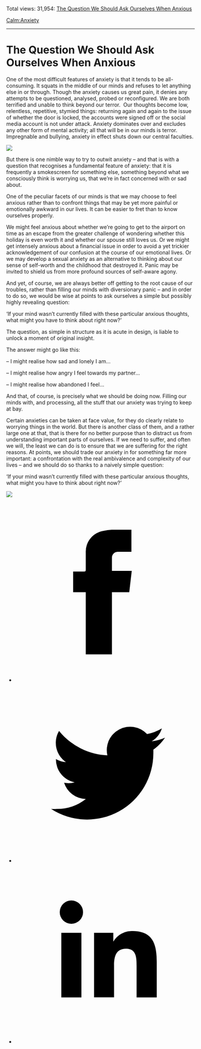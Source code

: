Total views: 31,954: [The Question We Should Ask Ourselves When Anxious](https://www.theschooloflife.com/thebookoflife/the-question-we-should-ask-ourselves-when-anxious/)

[Calm:](https://www.theschooloflife.com/thebookoflife/category/calm/)[Anxiety](https://www.theschooloflife.com/thebookoflife/category/calm/anxiety/)

* * *

# The Question We Should Ask Ourselves When Anxious
<style>
						.alignnone {
  display: block;
  margin-left: auto;
  margin-right: auto;
  align: center:
}

.addtoany_share_save_container {
display:none;
}

.wp-block-image {
		display: block;
  margin-left: auto;
  margin-right: auto;
  width: 50%;
}

.aligncenter {
display: block;
  margin-left: auto;
  margin-right: auto;
  align: center:
}

@media only screen and (max-width: 500px) {
  .wp-block-image {
		display: block;
  margin-left: auto;
  margin-right: auto;
  width: 100%;
} }

h1 {max-width: 600px !important;
}
.s18-single-post .content-area .site-main article .post-cat-header-display + .old-wrapper p {
    font-size: 1.200em
}
						</style>

One of the most difficult features of anxiety is that it tends to be all-consuming. It squats in the middle of our minds and refuses to let anything else in or through. Though the anxiety causes us great pain, it denies any attempts to be questioned, analysed, probed or reconfigured. We are both terrified and unable to think beyond our terror. &nbsp;Our thoughts become low, relentless, repetitive, stymied things: returning again and again to the issue of whether the door is locked, the accounts were signed off or the social media account is not under attack. Anxiety dominates over and excludes any other form of mental activity; all that will be in our minds is terror. Impregnable and bullying, anxiety in effect shuts down our central faculties.

![](https://www.theschooloflife.com/thebookoflife/wp-content/uploads/2019/02/Skull.jpg)

But there is one nimble way to try to outwit anxiety – and that is with a question that recognises a fundamental feature of anxiety: that it is frequently a smokescreen for something else, something beyond what we consciously think is worrying us, that we’re in fact concerned with or sad about.

One of the peculiar facets of our minds is that we may choose to feel anxious rather than to confront things that may be yet more painful or emotionally awkward in our lives. It can be easier to fret than to know ourselves properly.

We might feel anxious about whether we’re going to get to the airport on time as an escape from the greater challenge of wondering whether this holiday is even worth it and whether our spouse still loves us. Or we might get intensely anxious about a financial issue in order to avoid a yet trickier acknowledgement of our confusion at the course of our emotional lives. Or we may develop a sexual anxiety as an alternative to thinking about our sense of self-worth and the childhood that destroyed it. Panic may be invited to shield us from more profound sources of self-aware agony.

And yet, of course, we are always better off getting to the root cause of our troubles, rather than filling our minds with diversionary panic – and in order to do so, we would be wise at points to ask ourselves a simple but possibly highly revealing question:

‘If your mind wasn’t currently filled with these particular anxious thoughts, what might you have to think about right now?’

The question, as simple in structure as it is acute in design, is liable to unlock a moment of original insight.

The answer might go like this:

– I might realise how sad and lonely I am…

– I might realise how angry I feel towards my partner…

– I might realise how abandoned I feel…

And that, of course, is precisely what we should be doing now. Filling our minds with, and processing, all the stuff that our anxiety was trying to keep at bay.

Certain anxieties can be taken at face value, for they do clearly relate to worrying things in the world. But there is another class of them, and a rather large one at that, that is there for no better purpose than to distract us from understanding important parts of ourselves. If we need to suffer, and often we will, the least we can do is to ensure that we are suffering for the right reasons. At points, we should trade our anxiety in for something far more important: a confrontation with the real ambivalence and complexity of our lives – and we should do so thanks to a naively simple question:

‘If your mind wasn’t currently filled with these particular anxious thoughts, what might you have to think about right now?’

[![](https://img.youtube.com/vi/D8Gc6_S6i0k/0.jpg)](https://www.youtube.com/embed/D8Gc6_S6i0k '')
<style>
    .iframe-class { display: block !important; }
</style>

- [<svg xmlns="http://www.w3.org/2000/svg" viewbox="0 0 26 26"><title>Facebook</title>
                    <g>
                        <path d="M8.38,10H9.92c.2,0,.29,0,.29-.28,0-.82,0-1.64,0-2.46a3.05,3.05,0,0,1,2.57-3.15A7.22,7.22,0,0,1,14,3.95c.86,0,1.71,0,2.57,0h.25v3.2h-2A.85.85,0,0,0,14,8c0,.62,0,1.24,0,1.91h2.87L16.51,13H14v9H10.21V13H8.38Z"></path>
                    </g>
                </svg>](http://www.facebook.com/sharer/sharer.php?u=https://www.theschooloflife.com/thebookoflife/the-question-we-should-ask-ourselves-when-anxious/)
- [<svg xmlns="http://www.w3.org/2000/svg" viewbox="0 0 26 26"><title>Twitter</title>
                    <path d="M21.69,7.9a6.75,6.75,0,0,1-1.94.53,3.39,3.39,0,0,0,1.48-1.87,6.76,6.76,0,0,1-2.14.82,3.38,3.38,0,0,0-5.75,3.08,9.59,9.59,0,0,1-7-3.53,3.38,3.38,0,0,0,1,4.51A3.36,3.36,0,0,1,5.89,11v0A3.38,3.38,0,0,0,8.6,14.37a3.39,3.39,0,0,1-1.53.06,3.38,3.38,0,0,0,3.15,2.35A6.78,6.78,0,0,1,6,18.22a6.87,6.87,0,0,1-.81,0A9.6,9.6,0,0,0,20,10.08q0-.22,0-.44A6.86,6.86,0,0,0,21.69,7.9Z"></path>
                </svg>](http://twitter.com/share?url=https://www.theschooloflife.com/thebookoflife/the-question-we-should-ask-ourselves-when-anxious/&text=&via=theschooloflife)
- [<svg xmlns="http://www.w3.org/2000/svg" viewbox="0 0 26 26"><title>LinkedIn</title>
<path class="cls-2" d="M6.67,10H9.58v9.36H6.67ZM8.13,5.32A1.69,1.69,0,1,1,6.44,7,1.69,1.69,0,0,1,8.13,5.32"></path><path class="cls-2" d="M11.41,10H14.2v1.28h0A3.06,3.06,0,0,1,17,9.75c2.95,0,3.49,1.94,3.49,4.46v5.14H17.57V14.79c0-1.09,0-2.48-1.51-2.48s-1.75,1.18-1.75,2.4v4.63H11.41Z"></path></svg>](https://www.linkedin.com/shareArticle?mini=true&url=https://www.theschooloflife.com/thebookoflife/the-question-we-should-ask-ourselves-when-anxious/)
